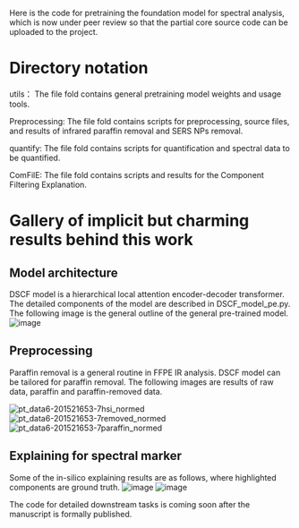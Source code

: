 Here is the code for pretraining the foundation model for spectral analysis, which is now under peer review so that the partial core source code can be uploaded to the project. 



# Directory notation
utils： The file fold contains general pretraining model weights and usage tools.

Preprocessing: The file fold contains scripts for preprocessing, source files, and results of infrared paraffin removal and SERS NPs removal.

quantify: The file fold contains scripts for quantification and spectral data to be quantified.

ComFilE: The file fold contains scripts and results for the Component Filtering Explanation. 


# Gallery of implicit but charming results behind this work
## Model architecture

DSCF model is a hierarchical local attention encoder-decoder transformer. The detailed components of the model are described in DSCF_model_pe.py.
The following image is the general outline of the general pre-trained model.
![image](https://github.com/user-attachments/assets/56879799-315c-4138-8e49-f273dd2dbd28)


## Preprocessing

Paraffin removal is a general routine in FFPE IR analysis. DSCF model can be tailored for paraffin removal. The following images are results of raw data, paraffin and paraffin-removed data.

![pt_data6-201521653-7hsi_normed](https://github.com/user-attachments/assets/2916b6f5-a878-4fa6-a882-488c586c9812)
![pt_data6-201521653-7removed_normed](https://github.com/user-attachments/assets/83a587d8-ffe6-4161-a3b2-97739ffad1c0)
![pt_data6-201521653-7paraffin_normed](https://github.com/user-attachments/assets/6b2a23ba-3fe7-401c-8976-edb3a0ef8824)


## Explaining for spectral marker

Some of the in-silico explaining results are as follows, where highlighted components are ground truth.
![image](https://github.com/user-attachments/assets/7a398f74-1eed-49bc-80b4-c50d566ada8d)
![image](https://github.com/user-attachments/assets/78093c24-b4c8-4275-b423-b6cea85dacee)

The code for detailed downstream tasks is coming soon after the manuscript is formally published.
